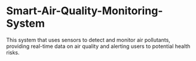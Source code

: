 # Smart-Air-Quality-Monitoring-System
This system that uses sensors to detect and monitor air pollutants, providing real-time data on air quality and alerting users to potential health risks.
